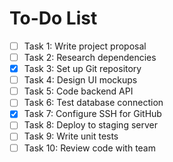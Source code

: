 # To-Do List

- [ ] Task 1: Write project proposal
- [ ] Task 2: Research dependencies
- [x] Task 3: Set up Git repository
- [ ] Task 4: Design UI mockups
- [ ] Task 5: Code backend API
- [ ] Task 6: Test database connection
- [x] Task 7: Configure SSH for GitHub
- [ ] Task 8: Deploy to staging server
- [ ] Task 9: Write unit tests
- [ ] Task 10: Review code with team
